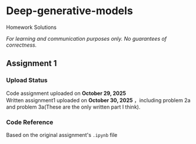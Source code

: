 # Deep-generative-models  
Homework Solutions

*For learning and communication purposes only. No guarantees of correctness.*  
 
 
## Assignment 1  
### Upload Status  
Code assignment uploaded on **October 29, 2025**  
Written assignment1 uploaded on **October 30, 2025** ，including problem 2a and problem 3a(These are the only written part I think). 
### Code Reference  
Based on the original assignment's `.ipynb` file  
 
 
 
